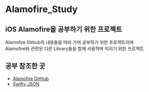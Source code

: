 # Alamofire_Study
## iOS Alamofire을 공부하기 위한 프로젝트

Alamofire Github의 내용들을 따라 가며 공부하기 위한 프로젝트이며<br/>Alamofire와 관련된 다른 Library들을 함께 사용하며 익히기 위한 프로젝트

## 공부 참조한 곳
- [Alamofire GitHub](https://github.com/Alamofire/Alamofire "Alamofire Github")
- [Swifty JSON](https://github.com/SwiftyJSON/SwiftyJSON "Swifty JSON")
